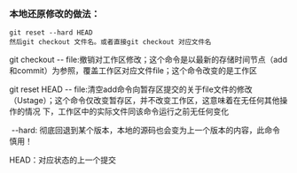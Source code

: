 ### 本地还原修改的做法：
    git reset --hard HEAD
    然后git checkout 文件名。或者直接git checkout 对应文件名

  git checkout -- file:撤销对工作区修改；这个命令是以最新的存储时间节点（add和commit）为参照，覆盖工作区对应文件file；这个命令改变的是工作区
  
  git reset HEAD -- file:清空add命令向暂存区提交的关于file文件的修改（Ustage）；这个命令仅改变暂存区，并不改变工作区，这意味着在无任何其他操作的情况    下，工作区中的实际文件同该命令运行之前无任何变化
  
  --hard: 彻底回退到某个版本，本地的源码也会变为上一个版本的内容，此命令 慎用！
  
  HEAD：对应状态的上一个提交
  
